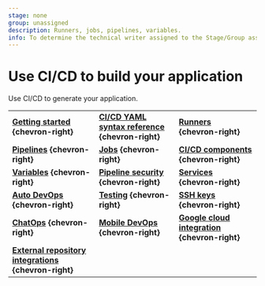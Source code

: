 ```yaml
---
stage: none
group: unassigned
description: Runners, jobs, pipelines, variables.
info: To determine the technical writer assigned to the Stage/Group associated with this page, see https://handbook.gitlab.com/handbook/product/ux/technical-writing/#assignments
---
```


# Use CI/CD to build your application

Use CI/CD to generate your application.

| | | |
|--|--|--|
| [**Getting started**](../ci/index.md) **{chevron-right}** | [**CI/CD YAML syntax reference**](../ci/yaml/index.md) **{chevron-right}** | [**Runners**](https://docs.gitlab.com/runner/) **{chevron-right}** |
| [**Pipelines**](../ci/pipelines/index.md) **{chevron-right}** | [**Jobs**](../ci/jobs/index.md) **{chevron-right}** | [**CI/CD components**](../ci/components/index.md) **{chevron-right}**  |
| [**Variables**](../ci/variables/index.md) **{chevron-right}** | [**Pipeline security**](../ci/pipelines/pipeline_security.md) **{chevron-right}** | [**Services**](../ci/services/index.md) **{chevron-right}** |
| [**Auto DevOps**](autodevops/index.md) **{chevron-right}** | [**Testing**](../ci/testing/index.md) **{chevron-right}** | [**SSH keys**](../ci/ssh_keys/index.md) **{chevron-right}** |
| [**ChatOps**](../ci/chatops/index.md) **{chevron-right}** | [**Mobile DevOps**](../ci/mobile_devops.md) **{chevron-right}** | [**Google cloud integration**](../ci/gitlab_google_cloud_integration/index.md) **{chevron-right}** |
|[**External repository integrations**](../ci/ci_cd_for_external_repos/index.md) **{chevron-right}** | | |

